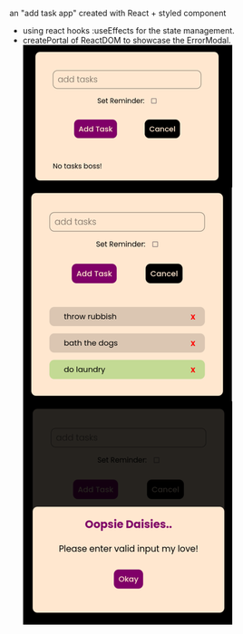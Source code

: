 an "add task app" created with React + styled component
+ using react hooks :useEffects for the state management.
+ createPortal of ReactDOM to showcase the ErrorModal.
![Screenshot of the site](./screenshots/19.add-task-app-600.png)
